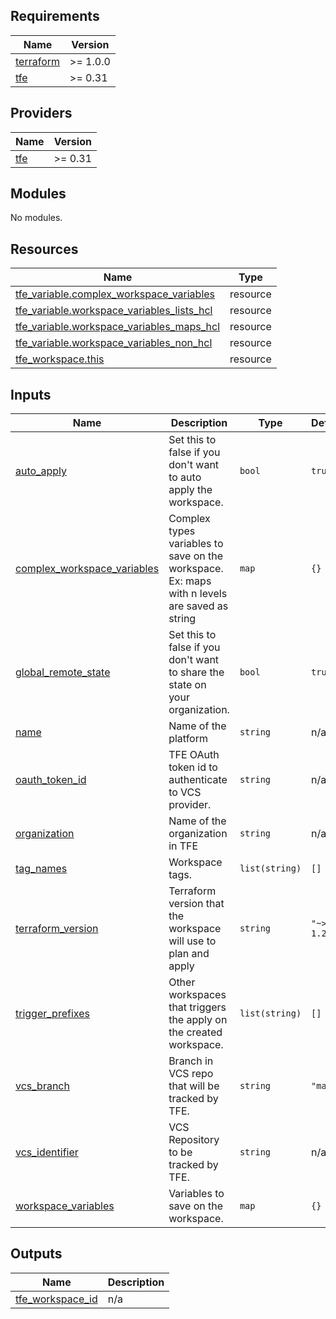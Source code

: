 <!-- BEGIN_TF_DOCS -->
## Requirements

| Name | Version |
|------|---------|
| <a name="requirement_terraform"></a> [terraform](#requirement\_terraform) | >= 1.0.0 |
| <a name="requirement_tfe"></a> [tfe](#requirement\_tfe) | >= 0.31 |

## Providers

| Name | Version |
|------|---------|
| <a name="provider_tfe"></a> [tfe](#provider\_tfe) | >= 0.31 |

## Modules

No modules.

## Resources

| Name | Type |
|------|------|
| [tfe_variable.complex_workspace_variables](https://registry.terraform.io/providers/hashicorp/tfe/latest/docs/resources/variable) | resource |
| [tfe_variable.workspace_variables_lists_hcl](https://registry.terraform.io/providers/hashicorp/tfe/latest/docs/resources/variable) | resource |
| [tfe_variable.workspace_variables_maps_hcl](https://registry.terraform.io/providers/hashicorp/tfe/latest/docs/resources/variable) | resource |
| [tfe_variable.workspace_variables_non_hcl](https://registry.terraform.io/providers/hashicorp/tfe/latest/docs/resources/variable) | resource |
| [tfe_workspace.this](https://registry.terraform.io/providers/hashicorp/tfe/latest/docs/resources/workspace) | resource |

## Inputs

| Name | Description | Type | Default | Required |
|------|-------------|------|---------|:--------:|
| <a name="input_auto_apply"></a> [auto\_apply](#input\_auto\_apply) | Set this to false if you don't want to auto apply the workspace. | `bool` | `true` | no |
| <a name="input_complex_workspace_variables"></a> [complex\_workspace\_variables](#input\_complex\_workspace\_variables) | Complex types variables to save on the workspace. Ex: maps with n levels are saved as string | `map` | `{}` | no |
| <a name="input_global_remote_state"></a> [global\_remote\_state](#input\_global\_remote\_state) | Set this to false if you don't want to share the state on your organization. | `bool` | `true` | no |
| <a name="input_name"></a> [name](#input\_name) | Name of the platform | `string` | n/a | yes |
| <a name="input_oauth_token_id"></a> [oauth\_token\_id](#input\_oauth\_token\_id) | TFE OAuth token id to authenticate to VCS provider. | `string` | n/a | yes |
| <a name="input_organization"></a> [organization](#input\_organization) | Name of the organization in TFE | `string` | n/a | yes |
| <a name="input_tag_names"></a> [tag\_names](#input\_tag\_names) | Workspace tags. | `list(string)` | `[]` | no |
| <a name="input_terraform_version"></a> [terraform\_version](#input\_terraform\_version) | Terraform version that the workspace will use to plan and apply | `string` | `"~> 1.2.0"` | no |
| <a name="input_trigger_prefixes"></a> [trigger\_prefixes](#input\_trigger\_prefixes) | Other workspaces that triggers the apply on the created workspace. | `list(string)` | `[]` | no |
| <a name="input_vcs_branch"></a> [vcs\_branch](#input\_vcs\_branch) | Branch in VCS repo that will be tracked by TFE. | `string` | `"main"` | no |
| <a name="input_vcs_identifier"></a> [vcs\_identifier](#input\_vcs\_identifier) | VCS Repository to be tracked by TFE. | `string` | n/a | yes |
| <a name="input_workspace_variables"></a> [workspace\_variables](#input\_workspace\_variables) | Variables to save on the workspace. | `map` | `{}` | no |

## Outputs

| Name | Description |
|------|-------------|
| <a name="output_tfe_workspace_id"></a> [tfe\_workspace\_id](#output\_tfe\_workspace\_id) | n/a |
<!-- END_TF_DOCS -->